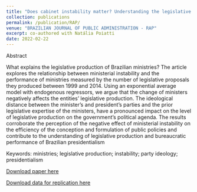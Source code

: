 ```yaml
---
title: "Does cabinet instability matter? Understanding the legislative production of Brazilian ministries"
collection: publications
permalink: /publication/RAP/
venue: "BRAZILIAN JOURNAL OF PUBLIC ADMINISTRATION - RAP"
excerpt: co-authored with Natália Poiatti
date: 2022-02-22
---
```


Abstract

What  explains  the  legislative  production  of  Brazilian  ministries?  The  article  explores  the  relationship  between  ministerial instability and the performance of ministries measured by the number of legislative proposals they produced between 1999 and 2014. Using an exponential average model with endogenous regressors, we argue that the change of ministers negatively affects the entities’ legislative production. The ideological distance between the minister’s and president’s parties and the prior legislative expertise of the ministers, have a pronounced impact on the level of legislative production on the government’s political agenda. The results corroborate the perception of the negative effect of ministerial instability on the efficiency of the conception and formulation of public policies and contribute to the understanding of legislative production and bureaucratic performance of Brazilian presidentialism

Keywords: ministries; legislative production; instability; party ideology; presidentialism

[Download paper here](https://bibliotecadigital.fgv.br/ojs/index.php/rap/article/view/85325/80598)

[Download data for replication here](https://www.openicpsr.org/openicpsr/project/163221/version/V1/view)
